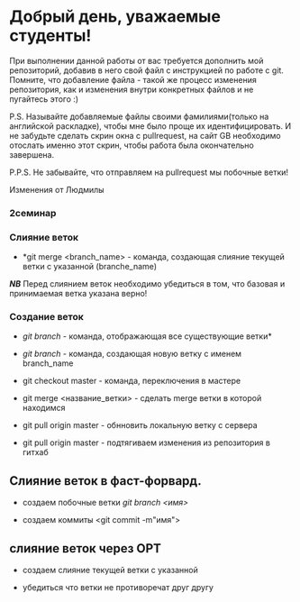 # Добрый день, уважаемые студенты! 
  При выполнении данной работы от вас требуется дополнить мой репозиторий, добавив в него свой файл с инструкцией по работе с git. Помните, что добавление файла - такой же процесс изменения репозитория, как и изменения внутри конкретных файлов и не пугайтесь этого :)

  P.S. Называйте добавляемые файлы своими фамилиями(только на английской раскладке), чтобы мне было проще их идентифицировать. И не забудьте сделать скрин окна с pullrequest, на сайт GB необходимо отослать именно этот скрин, чтобы работа была окончательно завершена.

  P.P.S. Не забывайте, что отправляем на pullrequest мы побочные ветки!

  Изменения от Людмилы

  ### 2семинар

### Слияние веток

* *git merge <branch_name> - команда, создающая слияние текущей ветки с указанной (branche_name) 

__*NB*__ Перед слиянием веток необходимо убедиться в том, что базовая и принимаемая ветка указана верно!

### Создание веток

* *git branch* - команда, отображающая все существующие ветки*

* *git branch <branch name>* - команда, создающая новую ветку с именем branch_name

* git checkout master - команда, переключения в мастере

* git merge <название_ветки> - сделать merge ветки в которой находимся

* git pull origin master - обнновить локальную ветку с сервера

* git pull origin master - подтягиваем изменения из репозитория в гитхаб

## Слияние веток в фаст-форвард.

* создаем побочные ветки *git branch <имя>*

* создаем коммиты <git commit -m"имя">

## слияние веток через ОРТ

* создаем слияние текущей ветки с указанной 

* убедиться что ветки не противоречат друг другу

